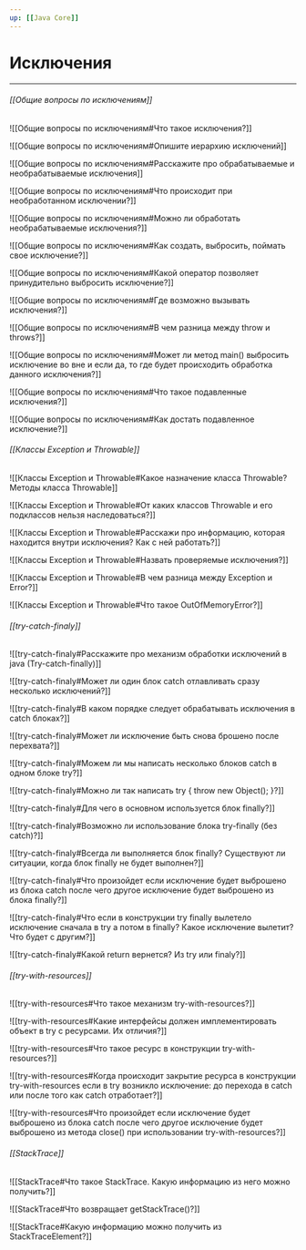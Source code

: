 ```yaml
---
up: [[Java Core]]
---
```

# Исключения
---
###### [[Общие вопросы по исключениям]]
![[Общие вопросы по исключениям#Что такое исключения?]]

![[Общие вопросы по исключениям#Опишите иерархию исключений]]

![[Общие вопросы по исключениям#Расскажите про обрабатываемые и необрабатываемые исключения]]

![[Общие вопросы по исключениям#Что происходит при необработанном исключении?]]

![[Общие вопросы по исключениям#Можно ли обработать необрабатываемые исключения?]]

![[Общие вопросы по исключениям#Как создать, выбросить, поймать свое исключение?]]

![[Общие вопросы по исключениям#Какой оператор позволяет принудительно выбросить исключение?]]

![[Общие вопросы по исключениям#Где возможно вызывать исключения?]]

![[Общие вопросы по исключениям#В чем разница между throw и throws?]]

![[Общие вопросы по исключениям#Может ли метод main() выбросить исключение во вне и если да, то где будет происходить обработка данного исключения?]]

![[Общие вопросы по исключениям#Что такое подавленные исключения?]]

![[Общие вопросы по исключениям#Как достать подавленное исключение?]]

###### [[Классы Exception и Throwable]]
![[Классы Exception и Throwable#Какое назначение класса Throwable? Методы класса Throwable]]

![[Классы Exception и Throwable#От каких классов Throwable и его подклассов нельзя наследоваться?]]

![[Классы Exception и Throwable#Расскажи про информацию, которая находится внутри исключения? Как с ней работать?]]

![[Классы Exception и Throwable#Назвать проверяемые исключения?]]

![[Классы Exception и Throwable#В чем разница между Exception и Error?]]

![[Классы Exception и Throwable#Что такое OutOfMemoryError?]]

###### [[try-catch-finaly]]
![[try-catch-finaly#Расскажите про механизм обработки исключений в java (Try-catch-finally)]]

![[try-catch-finaly#Может ли один блок catch отлавливать сразу несколько исключений?]]

![[try-catch-finaly#В каком порядке следует обрабатывать исключения в catch блоках?]]

![[try-catch-finaly#Может ли исключение быть снова брошено после перехвата?]]

![[try-catch-finaly#Можем ли мы написать несколько блоков catch в одном блоке try?]]

![[try-catch-finaly#Можно ли так написать try { throw new Object(); }?]]

![[try-catch-finaly#Для чего в основном используется блок finally?]]

![[try-catch-finaly#Возможно ли использование блока try-finally (без catch)?]]

![[try-catch-finaly#Всегда ли выполняется блок finally? Существуют ли ситуации, когда блок finally не будет выполнен?]]

![[try-catch-finaly#Что произойдет если исключение будет выброшено из блока catch после чего другое исключение будет выброшено из блока finally?]]

![[try-catch-finaly#Что если в конструкции try finally вылетело исключение сначала в try а потом в finally? Какое исключение вылетит? Что будет с другим?]]

![[try-catch-finaly#Какой return вернется? Из try или finaly?]]

###### [[try-with-resources]]
![[try-with-resources#Что такое механизм try-with-resources?]]

![[try-with-resources#Какие интерфейсы должен имплементировать объект в try с ресурсами. Их отличия?]]

![[try-with-resources#Что такое ресурс в конструкции try-with-resources?]]

![[try-with-resources#Когда происходит закрытие ресурса в конструкции try-with-resources если в try возникло исключение: до перехода в catch или после того как catch отработает?]]

![[try-with-resources#Что произойдет если исключение будет выброшено из блока catch после чего другое исключение будет выброшено из метода close() при использовании try-with-resources?]]

###### [[StackTrace]]
![[StackTrace#Что такое StackTrace. Какую информацию из него можно получить?]]

![[StackTrace#Что возвращает getStackTrace()?]]

![[StackTrace#Какую информацию можно получить из StackTraceElement?]]
